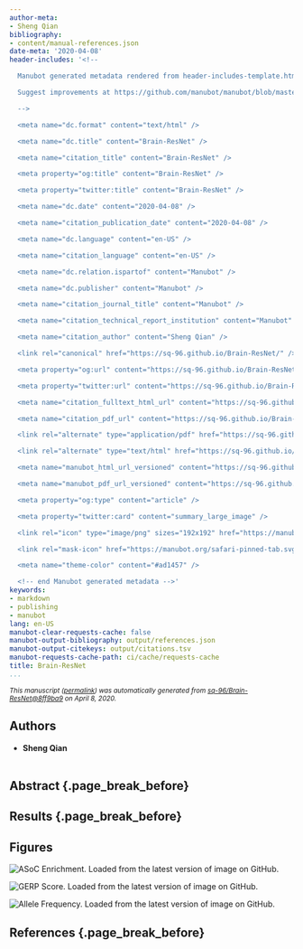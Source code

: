 ```yaml
---
author-meta:
- Sheng Qian
bibliography:
- content/manual-references.json
date-meta: '2020-04-08'
header-includes: '<!--

  Manubot generated metadata rendered from header-includes-template.html.

  Suggest improvements at https://github.com/manubot/manubot/blob/master/manubot/process/header-includes-template.html

  -->

  <meta name="dc.format" content="text/html" />

  <meta name="dc.title" content="Brain-ResNet" />

  <meta name="citation_title" content="Brain-ResNet" />

  <meta property="og:title" content="Brain-ResNet" />

  <meta property="twitter:title" content="Brain-ResNet" />

  <meta name="dc.date" content="2020-04-08" />

  <meta name="citation_publication_date" content="2020-04-08" />

  <meta name="dc.language" content="en-US" />

  <meta name="citation_language" content="en-US" />

  <meta name="dc.relation.ispartof" content="Manubot" />

  <meta name="dc.publisher" content="Manubot" />

  <meta name="citation_journal_title" content="Manubot" />

  <meta name="citation_technical_report_institution" content="Manubot" />

  <meta name="citation_author" content="Sheng Qian" />

  <link rel="canonical" href="https://sq-96.github.io/Brain-ResNet/" />

  <meta property="og:url" content="https://sq-96.github.io/Brain-ResNet/" />

  <meta property="twitter:url" content="https://sq-96.github.io/Brain-ResNet/" />

  <meta name="citation_fulltext_html_url" content="https://sq-96.github.io/Brain-ResNet/" />

  <meta name="citation_pdf_url" content="https://sq-96.github.io/Brain-ResNet/manuscript.pdf" />

  <link rel="alternate" type="application/pdf" href="https://sq-96.github.io/Brain-ResNet/manuscript.pdf" />

  <link rel="alternate" type="text/html" href="https://sq-96.github.io/Brain-ResNet/v/8ff9ba9ed6fd7d2b06180b22fb3051cce3787862/" />

  <meta name="manubot_html_url_versioned" content="https://sq-96.github.io/Brain-ResNet/v/8ff9ba9ed6fd7d2b06180b22fb3051cce3787862/" />

  <meta name="manubot_pdf_url_versioned" content="https://sq-96.github.io/Brain-ResNet/v/8ff9ba9ed6fd7d2b06180b22fb3051cce3787862/manuscript.pdf" />

  <meta property="og:type" content="article" />

  <meta property="twitter:card" content="summary_large_image" />

  <link rel="icon" type="image/png" sizes="192x192" href="https://manubot.org/favicon-192x192.png" />

  <link rel="mask-icon" href="https://manubot.org/safari-pinned-tab.svg" color="#ad1457" />

  <meta name="theme-color" content="#ad1457" />

  <!-- end Manubot generated metadata -->'
keywords:
- markdown
- publishing
- manubot
lang: en-US
manubot-clear-requests-cache: false
manubot-output-bibliography: output/references.json
manubot-output-citekeys: output/citations.tsv
manubot-requests-cache-path: ci/cache/requests-cache
title: Brain-ResNet
...
```







<small><em>
This manuscript
([permalink](https://sq-96.github.io/Brain-ResNet/v/8ff9ba9ed6fd7d2b06180b22fb3051cce3787862/))
was automatically generated
from [sq-96/Brain-ResNet@8ff9ba9](https://github.com/sq-96/Brain-ResNet/tree/8ff9ba9ed6fd7d2b06180b22fb3051cce3787862)
on April 8, 2020.
</em></small>

## Authors



+ **Sheng Qian**<br><br>
  <small>
  </small>



## Abstract {.page_break_before}




## Results {.page_break_before}

## Figures

![**ASoC Enrichment.**
Loaded from the latest version of image on GitHub.
](https://github.com/sq-96/resources/raw/master/ASoC%20Enrichment.png "ASoC Enrichment")

![**GERP Score.**
Loaded from the latest version of image on GitHub.
](https://github.com/sq-96/resources/raw/master/GERP%20Score.png "GERP Score")

![**Allele Frequency.**
Loaded from the latest version of image on GitHub.
](https://github.com/sq-96/resources/raw/master/All.png "GERP Score")


## References {.page_break_before}

<!-- Explicitly insert bibliography here -->
<div id="refs"></div>
